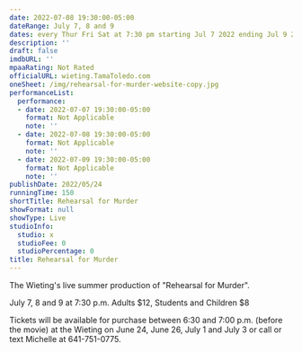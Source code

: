 ```yaml
---
date: 2022-07-08 19:30:00-05:00
dateRange: July 7, 8 and 9
dates: every Thur Fri Sat at 7:30 pm starting Jul 7 2022 ending Jul 9 2022
description: ''
draft: false
imdbURL: ''
mpaaRating: Not Rated
officialURL: wieting.TamaToledo.com
oneSheet: /img/rehearsal-for-murder-website-copy.jpg
performanceList:
  performance:
  - date: 2022-07-07 19:30:00-05:00
    format: Not Applicable
    note: ''
  - date: 2022-07-08 19:30:00-05:00
    format: Not Applicable
    note: ''
  - date: 2022-07-09 19:30:00-05:00
    format: Not Applicable
    note: ''
publishDate: 2022/05/24
runningTime: 150
shortTitle: Rehearsal for Murder
showFormat: null
showType: Live
studioInfo:
  studio: x
  studioFee: 0
  studioPercentage: 0
title: Rehearsal for Murder
---
```


The Wieting's live summer production of "Rehearsal for Murder".  

July 7, 8 and 9 at 7:30 p.m.  Adults $12, Students and Children $8

Tickets will be available for purchase between 6:30 and 7:00 p.m. (before the movie) at the Wieting on June 24, June 26, July 1 and July 3 or call or text Michelle at 641-751-0775.